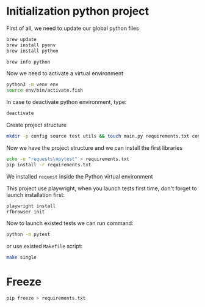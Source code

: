 # Initialization python project

First of all, we need to update our global python files 

```bash
brew update
brew install pyenv
brew install python

brew info python
```

Now we need to activate a virtual environment
```bash
python3 -m venv env
source env/bin/activate.fish
```

In case to deactivate python environment, type:

```bash
deactivate
```

Create project structure
```bash
mkdir -p config source test utils && touch main.py requirements.txt config/__init__.py source/__init__.py test/__init__.py utils/__init__.py
```

Now we have the project structure and we can install the first libraries
```bash
echo -e "requests\npytest" > requirements.txt
pip install -r requirements.txt
```
We installed `request` inside the Python virtual environment

This project use playwright, when you launch tests first time, don't forget to launch installation first:

```bash
playwright install
rfbrowser init
```

Now to launch existed tests we can run command:

```bash
python -m pytest
```

or use existed `Makefile` script:

```bash
make single
```

# Freeze 


```bash
pip freeze > requirements.txt
```